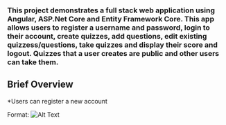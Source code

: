 <h3>This project demonstrates a full stack web application using Angular, ASP.Net Core and Entity Framework Core. This app allows users to register a username and password, login to their account, create quizzes, add questions, edit existing quizzess/questions, take quizzes and display their score and logout. Quizzes that a user creates are public and other users can take them.</h3>

<h2>Brief Overview</h2>
*Users can register a new account

Format: ![Alt Text](https://github.com/a-rhodes-vcu/Quiz_Application-with-Angular_and_ASP.Net-Core_and_Entity-Framework-Core/blob/master/Images/Screen%20Shot%202020-08-31%20at%203.01.11%20PM.png)


